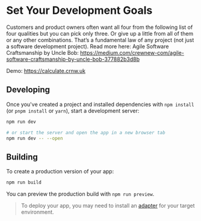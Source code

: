 # Set Your Development Goals

Customers and product owners often want all four from the following list of four qualities but you can pick only three. Or give up a little from all of them or any other combinations. That’s a fundamental law of any project (not just a software development project). Read more here: Agile Software Craftsmanship by Uncle Bob: https://medium.com/crewnew-com/agile-software-craftsmanship-by-uncle-bob-377882b3d8b

Demo: https://calculate.crnw.uk

## Developing

Once you've created a project and installed dependencies with `npm install` (or `pnpm install` or `yarn`), start a development server:

```bash
npm run dev

# or start the server and open the app in a new browser tab
npm run dev -- --open
```

## Building

To create a production version of your app:

```bash
npm run build
```

You can preview the production build with `npm run preview`.

> To deploy your app, you may need to install an [adapter](https://kit.svelte.dev/docs/adapters) for your target environment.

